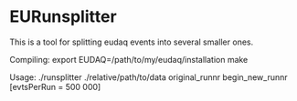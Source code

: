 # EURunsplitter

This is a tool for splitting eudaq events into several smaller ones.


Compiling:
export EUDAQ=/path/to/my/eudaq/installation
make

Usage:
./runsplitter ./relative/path/to/data original_runnr begin_new_runnr [evtsPerRun = 500 000]
